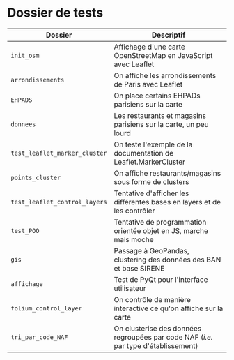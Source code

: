 # Dossier de tests

| Dossier                       | Descriptif                                                                          |
| ----------------------------- | ----------------------------------------------------------------------------------- |
| `init_osm`                    | Affichage d'une carte OpenStreetMap en JavaScript avec Leaflet                      |
| `arrondissements`             | On affiche les arrondissements de Paris avec Leaflet                                |
| `EHPADS`                      | On place certains EHPADs parisiens sur la carte                                     |
| `donnees`                     | Les restaurants et magasins parisiens sur la carte, un peu lourd                    |
| `test_leaflet_marker_cluster` | On teste l'exemple de la documentation de Leaflet.MarkerCluster                     |
| `points_cluster`              | On affiche restaurants/magasins sous forme de clusters                              |
| `test_leaflet_control_layers` | Tentative d'afficher les différentes bases en layers et de les contrôler            |
| `test_POO`                    | Tentative de programmation orientée objet en JS, marche mais moche                  |
| `gis`                         | Passage à GeoPandas, clustering des données des BAN et base SIRENE                  |
| `affichage`                   | Test de PyQt pour l'interface utilisateur                                           |
| `folium_control_layer`        | On contrôle de manière interactive ce qu'on affiche sur la carte                    |
| `tri_par_code_NAF`            | On clusterise des données regroupées par code NAF (*i.e.* par type d'établissement) |
